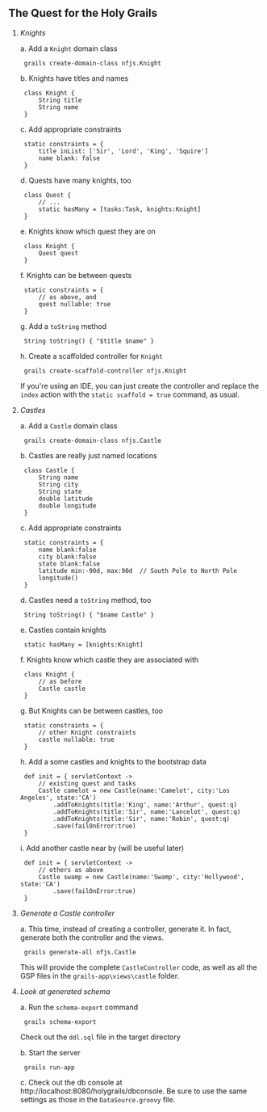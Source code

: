The Quest for the Holy Grails
-----------------------------

1. *Knights*

    a. Add a `Knight` domain class

        grails create-domain-class nfjs.Knight

    b. Knights have titles and names

        class Knight {
            String title
            String name
        }

    c. Add appropriate constraints

        static constraints = {
            title inList: ['Sir', 'Lord', 'King', 'Squire']
            name blank: false
        }

    d. Quests have many knights, too

        class Quest {
            // ...
            static hasMany = [tasks:Task, knights:Knight]
        }

    e. Knights know which quest they are on

        class Knight {
            Quest quest
        }

    f. Knights can be between quests

        static constraints = {
            // as above, and
            quest nullable: true
        }

    g. Add a `toString` method

        String toString() { "$title $name" }

    h. Create a scaffolded controller for `Knight`

        grails create-scaffold-controller nfjs.Knight

    If you're using an IDE, you can just create the controller and replace the `index` action with
    the `static scaffold = true` command, as usual.

2. *Castles*

    a. Add a `Castle` domain class

        grails create-domain-class nfjs.Castle

    b. Castles are really just named locations

        class Castle {
            String name
            String city
            String state
            double latitude
            double longitude
        }

    c. Add appropriate constraints

        static constraints = {
            name blank:false
            city blank:false
            state blank:false
            latitude min:-90d, max:90d  // South Pole to North Pole
            longitude()
        }

    d. Castles need a `toString` method, too

        String toString() { "$name Castle" }

    e. Castles contain knights

        static hasMany = [knights:Knight]

    f. Knights know which castle they are associated with

        class Knight {
            // as before
            Castle castle
        }

    g. But Knights can be between castles, too

        static constraints = {
            // other Knight constraints
            castle nullable: true
        }

    h. Add a some castles and knights to the bootstrap data

        def init = { servletContext ->
            // existing quest and tasks
            Castle camelot = new Castle(name:'Camelot', city:'Los Angeles', state:'CA')
                .addToKnights(title:'King', name:'Arthur', quest:q)
                .addToKnights(title:'Sir', name:'Lancelot', quest:q)
                .addToKnights(title:'Sir', name:'Robin', quest:q)
                .save(failOnError:true)
        }

    i. Add another castle near by (will be useful later)

        def init = { servletContext ->
            // others as above
            Castle swamp = new Castle(name:'Swamp', city:'Hollywood', state:'CA')
                .save(failOnError:true)
        }

3. *Generate a Castle controller*

    a. This time, instead of creating a controller, generate it. In fact, generate both the controller and the views.

        grails generate-all nfjs.Castle

    This will provide the complete `CastleController` code, as well as all the GSP files in the `grails-app\views\castle` folder.

4. *Look at generated schema*

    a. Run the `schema-export` command

        grails schema-export

    Check out the `ddl.sql` file in the target directory

    b. Start the server

        grails run-app

    c. Check out the db console at http://localhost:8080/holygrails/dbconsole.
    Be sure to use the same settings as those in the `DataSource.groovy` file.
